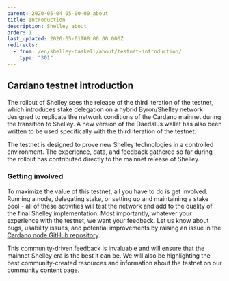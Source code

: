 ```yaml
---
parent: 2020-05-04_05-00-00_about
title: Introduction
description: Shelley about
order: 1
last_updated: 2020-05-01T08:00:00.000Z
redirects:
  - from: /en/shelley-haskell/about/testnet-introduction/
    type: "301"
---
```

## Cardano testnet introduction

The rollout of Shelley sees the release of the third iteration of the testnet, which introduces stake delegation on a hybrid Byron/Shelley network designed to replicate the network conditions of the Cardano mainnet during the transition to Shelley. A new version of the Daedalus wallet has also been written to be used specifically with the third iteration of the testnet.

The testnet is designed to prove new Shelley technologies in a controlled environment. The experience, data, and feedback gathered so far during the rollout has contributed directly to the mainnet release of Shelley.


### Getting involved

To maximize the value of this testnet, all you have to do is get involved. Running a node, delegating stake, or setting up and maintaining a stake pool - all of these activities will test the network and add to the quality of the final Shelley implementation. Most importantly, whatever your experience with the testnet, we want your feedback. Let us know about bugs, usability issues, and potential improvements by raising an issue in the [Cardano node GitHub repository](https://github.com/input-output-hk/cardano-node). 

This community-driven feedback is invaluable and will ensure that the mainnet Shelley era is the best it can be. We will also be highlighting the best community-created resources and information about the testnet on our community content page.
